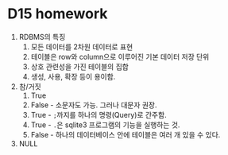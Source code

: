 # D15 homework

1. RDBMS의 특징
   1. 모든 데이터를 2차원 데이터로 표현
   2. 테이블은 row와 column으로 이루어진 기본 데이터 저장 단위
   3. 상호 관련성을 가진 테이블의 집합
   4. 생성, 사용, 확장 등이 용이함.
2. 참/거짓
   1. True
   2. False - 소문자도 가능. 그러나 대문자 권장.
   3. True - `;`까지를 하나의 명령(Query)로 간주함.
   4. True - `.`은 sqlite3 프로그램의 기능을 실행하는 것.
   5. False - 하나의 데이터베이스 안에 테이블은 여러 개 있을 수 있다.
3. NULL







